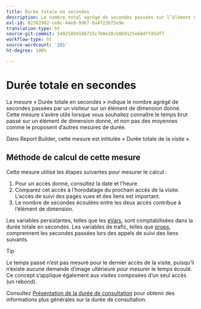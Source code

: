 ```yaml
---
title: Durée totale en secondes
description: Le nombre total agrégé de secondes passées sur l’élément de dimension.
exl-id: 02302982-ce8c-44e9-9967-0a4f226f5e9e
translation-type: ht
source-git-commit: 549258b0168733c7b0e28cb8b9125e68dffd5df7
workflow-type: ht
source-wordcount: '201'
ht-degree: 100%

---
```


# Durée totale en secondes

La mesure « Durée totale en secondes » indique le nombre agrégé de secondes passées par un visiteur sur un élément de dimension donné. Cette mesure s’avère utile lorsque vous souhaitez connaître le temps brut passé sur un élément de dimension donné, et non pas des moyennes comme le proposent d’autres mesures de durée.

Dans Report Builder, cette mesure est intitulée « Durée totale de la visite ».

## Méthode de calcul de cette mesure

Cette mesure utilise les étapes suivantes pour mesurer le calcul :

1. Pour un accès donné, consultez la date et l’heure.
2. Comparez cet accès à l’horodatage du prochain accès de la visite. L’accès de suivi des pages vues et des liens est important.
3. Le nombre de secondes écoulées entre les deux accès contribue à l’élément de dimension.

Les variables persistantes, telles que les [eVars](../dimensions/evar.md), sont comptabilisées dans la durée totale en secondes. Les variables de trafic, telles que [props](../dimensions/prop.md), comprennent les secondes passées lors des appels de suivi des liens suivants.

>[!TIP]
>
>Le temps passé n’est pas mesuré pour le dernier accès de la visite, puisqu’il n’existe aucune demande d’image ultérieure pour mesurer le temps écoulé. Ce concept s’applique également aux visites composées d’un seul accès (un rebond).

Consultez [Présentation de la durée de consultation](time-spent.md) pour obtenir des informations plus générales sur la durée de consultation.

